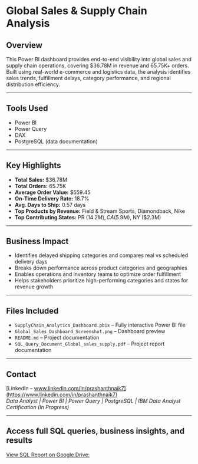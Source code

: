 # Global Sales & Supply Chain Analysis

## Overview  
This Power BI dashboard provides end-to-end visibility into global sales and supply chain operations, covering $36.78M in revenue and 65.75K+ orders. Built using real-world e-commerce and logistics data, the analysis identifies sales trends, fulfillment delays, category performance, and regional distribution efficiency.

---

## Tools Used  
- Power BI  
- Power Query  
- DAX  
- PostgreSQL (data documentation)

---

## Key Highlights  
- **Total Sales:** $36.78M  
- **Total Orders:** 65.75K  
- **Average Order Value:** $559.45  
- **On-Time Delivery Rate:** 18.7%  
- **Avg. Days to Ship:** 0.57 days  
- **Top Products by Revenue:** Field & Stream Sports, Diamondback, Nike  
- **Top Contributing States:** PR ($14.2M), CA ($5.9M), NY ($2.3M)  

---

## Business Impact  
- Identifies delayed shipping categories and compares real vs scheduled delivery days  
- Breaks down performance across product categories and geographies  
- Enables operations and inventory teams to optimize order fulfillment  
- Helps stakeholders prioritize high-performing categories and states for revenue growth  

---

## Files Included  
- `SupplyChain_Analytics_Dashboard.pbix` – Fully interactive Power BI file  
- `Global_Sales_Dashboard_Screenshot.png` – Dashboard preview  
- `README.md` – Project documentation  
- `SQL_Query_Document_Global_sales_supply.pdf` – Project report documentation  

---

## Contact  
[LinkedIn – www.linkedin.com/in/prashanthnaik7](https://www.linkedin.com/in/prashanthnaik7)  
*Data Analyst | Power BI | Power Query | PostgreSQL | IBM Data Analyst Certification (In Progress)*  

---

## Access full SQL queries, business insights, and results  
[View SQL Report on Google Drive:](https://drive.google.com/file/d/1LDkoM0gtNG9UjuilGScEQyEKhxh_9lvA/view?usp=sharing)
